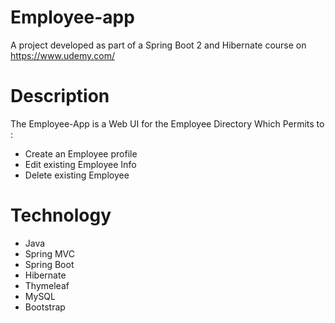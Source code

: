 # Employee-app


A project developed as part of a Spring Boot 2 and Hibernate course on https://www.udemy.com/

# Description

The Employee-App is a Web UI for the Employee Directory Which Permits to :

* Create an Employee profile
* Edit existing Employee Info
* Delete existing Employee

# Technology

* Java
* Spring MVC
* Spring Boot
* Hibernate
* Thymeleaf
* MySQL
* Bootstrap
